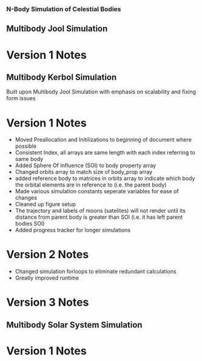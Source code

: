 ### N-Body Simulation of Celestial Bodies
## Multibody Jool Simulation
# Version 1 Notes

## Multibody Kerbol Simulation
Built upon Multibody Jool Simulation with emphasis on scalability and fixing form issues
# Version 1 Notes
- Moved Preallocation and Initilizations to beginning of document where possible
- Consistent Index, all arrays are same length with each index referring to same body
- Added Sphere Of Influence (SOI) to body property array
- Changed orbits array to match size of body_prop array
- added reference body to matrices in orbits array to indicate which body the orbital elements are in reference to (i.e. the parent body)
- Made various simulation constants seperate variables for ease of changes
- Cleaned up figure setup
- The trajectory and labels of moons (satelites) will not render until its distance from parent body is greater than SOI (i.e. it has left parent bodies SOI)
- Added progress tracker for longer simulations

# Version 2 Notes
- Changed simulation forloops to eliminate redundant calculations
- Greatly improved runtime

# Version 3 Notes


## Multibody Solar System Simulation
# Version 1 Notes
